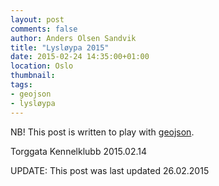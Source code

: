 ```yaml
---
layout: post
comments: false
author: Anders Olsen Sandvik
title: "Lysløypa 2015"
date: 2015-02-24 14:35:00+01:00
location: Oslo
thumbnail:
tags:
- geojson
- lysløypa
---
```


NB! This post is written to play with [geojson](https://help.github.com/articles/mapping-geojson-files-on-github/).

<script src="https://embed.github.com/view/geojson/Andersos/api.andersos.net/gh-pages/geojson/lysløypa.geojson"></script>

Torggata Kennelklubb
2015.02.14

UPDATE: This post was last updated 26.02.2015
